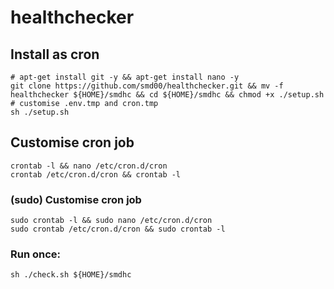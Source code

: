 # healthchecker

## Install as cron
```
# apt-get install git -y && apt-get install nano -y
git clone https://github.com/smd00/healthchecker.git && mv -f healthchecker ${HOME}/smdhc && cd ${HOME}/smdhc && chmod +x ./setup.sh
# customise .env.tmp and cron.tmp
sh ./setup.sh
```

## Customise cron job
```
crontab -l && nano /etc/cron.d/cron
crontab /etc/cron.d/cron && crontab -l
```

### (sudo) Customise cron job
```
sudo crontab -l && sudo nano /etc/cron.d/cron
sudo crontab /etc/cron.d/cron && sudo crontab -l
```

### Run once:
```
sh ./check.sh ${HOME}/smdhc
```